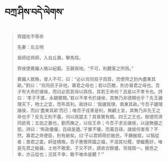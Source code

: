 # བཀྲ་ཤིས་བདེ་ལེགས་
> 齊國佐不辱命
> 
> 先秦：左丘明 
> 
> 晉師從齊師，入自丘輿，擊馬陘。
> 
> 齊侯使賓媚人賂以紀甗、玉磬與地。“不可，則聽客之所爲。”
> 
> 賓媚人致賂，晉人不可，曰：“必以肖同叔子爲質，而使齊之封內盡東其畝。”對曰：“肖同叔子非他，寡君之母也；若以匹敵，則亦晉君之母也。吾子布大命於諸侯，而曰必質其母以爲信，其若王命何？且是以不孝令也。詩曰：‘孝子不匱，永錫爾類。’若以不孝令於諸侯，其無乃非德類也乎？先王疆理天下，物土之宜，而布其利。故詩曰：‘我疆我理，南東其畝。’今吾子疆理諸侯，而曰‘盡東其畝’而已；唯吾子戎車是利，無顧土宜，其無乃非先王之命也乎？反先王則不義，何以爲盟主？其晉實有闕。四王之王也，樹德而濟同欲焉；五伯之霸也，勤而撫之，以役王命；今吾子求合諸侯，以逞無疆之慾。詩曰：‘佈政優優，百祿是遒。’子實不優，而棄百祿，諸侯何害焉？不然，寡君之命使臣，則有辭矣。曰‘子以君師辱於敝邑，不腆敝賦，以犒從者；畏君之震，師徒橈敗。吾子惠徼齊國之福，不泯其社稷，使繼舊好，唯是先君之敝器、土地不敢愛。子又不許，請收合餘燼，背城借一。敝邑之幸，亦云從也；況其不幸，敢不唯命是聽？’”
>